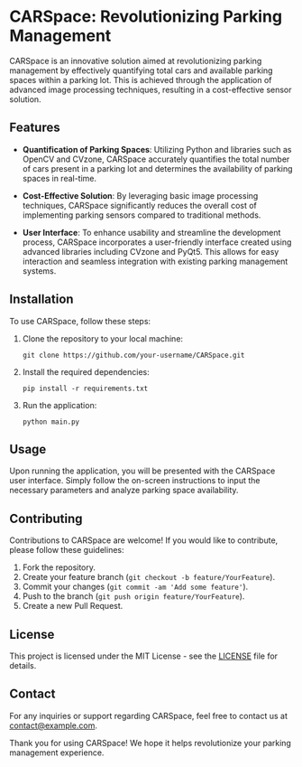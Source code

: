 # CARSpace: Revolutionizing Parking Management

CARSpace is an innovative solution aimed at revolutionizing parking management by effectively quantifying total cars and available parking spaces within a parking lot. This is achieved through the application of advanced image processing techniques, resulting in a cost-effective sensor solution.

## Features

- **Quantification of Parking Spaces**: Utilizing Python and libraries such as OpenCV and CVzone, CARSpace accurately quantifies the total number of cars present in a parking lot and determines the availability of parking spaces in real-time.

- **Cost-Effective Solution**: By leveraging basic image processing techniques, CARSpace significantly reduces the overall cost of implementing parking sensors compared to traditional methods.

- **User Interface**: To enhance usability and streamline the development process, CARSpace incorporates a user-friendly interface created using advanced libraries including CVzone and PyQt5. This allows for easy interaction and seamless integration with existing parking management systems.

## Installation

To use CARSpace, follow these steps:

1. Clone the repository to your local machine:

    ```
    git clone https://github.com/your-username/CARSpace.git
    ```

2. Install the required dependencies:

    ```
    pip install -r requirements.txt
    ```

3. Run the application:

    ```
    python main.py
    ```

## Usage

Upon running the application, you will be presented with the CARSpace user interface. Simply follow the on-screen instructions to input the necessary parameters and analyze parking space availability.

## Contributing

Contributions to CARSpace are welcome! If you would like to contribute, please follow these guidelines:

1. Fork the repository.
2. Create your feature branch (`git checkout -b feature/YourFeature`).
3. Commit your changes (`git commit -am 'Add some feature'`).
4. Push to the branch (`git push origin feature/YourFeature`).
5. Create a new Pull Request.

## License

This project is licensed under the MIT License - see the [LICENSE](LICENSE) file for details.

## Contact

For any inquiries or support regarding CARSpace, feel free to contact us at [contact@example.com](mailto:contact@example.com).

Thank you for using CARSpace! We hope it helps revolutionize your parking management experience.
